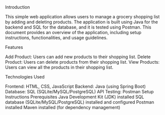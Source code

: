 Introduction

This simple web application allows users to manage a grocery shopping list by adding and deleting products. The application is built using Java for the backend and SQL for the database, and it is tested using Postman. This document provides an overview of the application, including setup instructions, functionalities, and usage guidelines.

Features

Add Product: Users can add new products to their shopping list.
Delete Product: Users can delete products from their shopping list.
View Products: Users can view all the products in their shopping list.

Technologies Used

Frontend: HTML, CSS, JavaScript
Backend: Java (using Spring Boot)
Database: SQL (SQLite/MySQL/PostgreSQL)
API Testing: Postman
Setup Instructions
Prerequisites
Java Development Kit (JDK) installed
SQL database (SQLite/MySQL/PostgreSQL) installed and configured
Postman installed
Maven installed (for dependency management)
